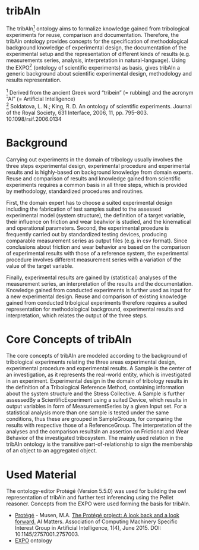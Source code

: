 # tribAIn
The tribAIn<a href="#footnote1" id="footnote1ref"><sup>1</sup></a> ontology aims to formalize knowledge gained from tribological experiments for reuse, comparison and documentation. Therefore, the tribAin ontology provides concepts for the specification of methodological background knowledge of experimental design, the documentation of the experimental setup and the representation of different kinds of results (e.g. measurements series, analysis, interpretation in natural-language). Using the EXPO<a href="#footnote2" id="footnote2ref"><sup>2</sup></a> (ontology of scientific experiments) as basis, gives tribAIn a generic background about scientific experimental design, methodology and results representation.

<a id="footnote1" href="#footnote1ref"><sup>1</sup><a> Derived from the ancient Greek word “tribein” (= rubbing) and the acronym “AI” (= Artificial Intelligence)  
  <a id="footnote2" href="#footnote2ref"><sup>2</sup><a> Soldatova, L. N.; King, R. D. An ontology of scientific experiments. Journal of the Royal Society, 631 Interface, 2006, 11, pp. 795–803. 10.1098/rsif.2006.0134
# Background
Carrying out experiments in the domain of tribology usually involves the three steps experimental design, experimental procedure and experimental results and is highly-based on background knowledge from domain experts. Reuse and comparison of results and knowledge gained from scientific experiments  requires a common basis in all three steps, which is provided by methodology, standardized procedures and routines.

First, the domain expert has to choose a suited experimental design including the fabrication of test samples suited to the assessed experimental model (system structure), the definition of a target variable, their influence on friction and wear beahvior is studied, and the kinematical and operational parameters.
Second, the experimental proedure is frequently carried out by standardized testing devices, producing comparable measurement series as output files (e.g. in csv format). Since conclusions about friction and wear behavior are based on the comparison of experimental results with those of a reference system, the experimental procedure involves different measurement series with a variation of the value of the target variable.

Finally, experimental results are gained by (statistical) analyses of the measurement series, an interpretation of the results and the documentation. Knowledge gained from conducted experiments is further used as input for a new experimental design.
Reuse and comparison of existing knowledge gained from conducted tribolgical experiments therefore requires a suited representation for methodological background, experimental results and interpretation, which relates the output of the three steps.
# Core Concepts of tribAIn
The core concepts of tribAIn are modeled according to the background of tribological experiments relating the three areas experimental design, experimental procedure and experimental results. A Sample is the center of an investigation, as it represents the real-world entity, which is investigated in an experiment. Experimental design in the domain of tribology results in the definition of a Tribological Reference Method, containing information about the system structure and the Stress Collective. A Sample is further assessedBy a ScientificExperiment using a suited Device, which results in output variables in form of MeasurementSeries by a given Input set. For a statistical analysis more than one sample is tested under the same conditions, thus these are grouped in SampleGroups, for comparing the results with respective those of a ReferenceGroup. The interpretation of the analyses and the comparison resultsIn an assertion on Frictional and Wear Behavior of the investigated tribosystem. The mainly used relation in the tribAIn ontology is the transitive part-of-relationship to sign the membership of an object to an aggregated object.
# Used Material
The ontology-editor Protégé (Version 5.5.0) was used for building the owl representation of tribAin and further test inferencing using the Pellet reasoner. Concepts from the EXPO were used forming the basis for tribAIn.

* [Protégé](https://protege.stanford.edu/) - Musen, M.A. [The Protégé project: A look back and a look forward.](https://www.ncbi.nlm.nih.gov/pmc/articles/PMC4883684/) AI Matters. Association of Computing Machinery Specific Interest Group in Artificial Intelligence, 1(4), June 2015. DOI: 10.1145/2757001.2757003.
* [EXPO](https://sourceforge.net/projects/expo/) ontology
